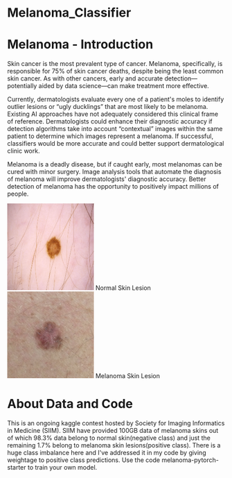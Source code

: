 # Melanoma_Classifier

# Melanoma - Introduction
Skin cancer is the most prevalent type of cancer. Melanoma, specifically, is responsible for 75% of skin cancer deaths, despite being the least common skin cancer. As with other cancers, early and accurate detection—potentially aided by data science—can make treatment more effective.

Currently, dermatologists evaluate every one of a patient's moles to identify outlier lesions or “ugly ducklings” that are most likely to be melanoma. Existing AI approaches have not adequately considered this clinical frame of reference. Dermatologists could enhance their diagnostic accuracy if detection algorithms take into account “contextual” images within the same patient to determine which images represent a melanoma. If successful, classifiers would be more accurate and could better support dermatological clinic work.

Melanoma is a deadly disease, but if caught early, most melanomas can be cured with minor surgery. Image analysis tools that automate the diagnosis of melanoma will improve dermatologists' diagnostic accuracy. Better detection of melanoma has the opportunity to positively impact millions of people.

<img src="static/competitions_20270_1222630_jpeg_test_ISIC_0052349.jpg" alt="Normal Skin lesion" width=200 height=200/>            
Normal Skin Lesion                                                                                                      

<img src="static/c5.jpg" alt="Melanoma" width=200 height=200/>
Melanoma Skin Lesion

# About Data and Code

This is an ongoing kaggle contest hosted by Society for Imaging Informatics in Medicine (SIIM). SIIM have provided 100GB data of melanoma skins out of which 98.3% data belong to normal skin(negative class) and just the remaining 1.7% belong to melanoma skin lesions(positive class). There is a huge class imbalance here and I've addressed it in my code by giving weightage to positive class predictions. 
Use the code melanoma-pytorch-starter to train your own model.
